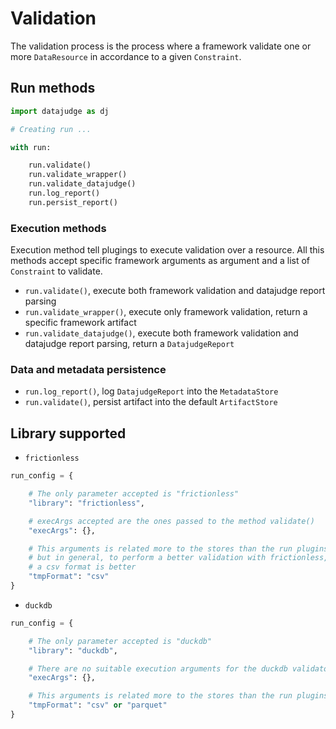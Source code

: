 # Validation

The validation process is the process where a framework validate one or more `DataResource` in accordance to a given `Constraint`.

## Run methods

```python
import datajudge as dj

# Creating run ...

with run:

    run.validate()
    run.validate_wrapper()
    run.validate_datajudge()
    run.log_report()
    run.persist_report()
```

### Execution methods

Execution method tell plugings to execute validation over a resource. All this methods accept specific framework arguments as argument and a list of `Constraint` to validate.

- `run.validate()`, execute both framework validation and datajudge report parsing
- `run.validate_wrapper()`, execute only framework validation, return a specific framework artifact
- `run.validate_datajudge()`, execute both framework validation and datajudge report parsing, return a `DatajudgeReport`

### Data and metadata persistence

- `run.log_report()`, log `DatajudgeReport` into the `MetadataStore`
- `run.validate()`, persist artifact into the default `ArtifactStore`

## Library supported

- `frictionless`

```python
run_config = {

    # The only parameter accepted is "frictionless"
    "library": "frictionless",

    # execArgs accepted are the ones passed to the method validate()
    "execArgs": {},

    # This arguments is related more to the stores than the run plugins,
    # but in general, to perform a better validation with frictionless,
    # a csv format is better
    "tmpFormat": "csv"
}
```

- `duckdb`

```python
run_config = {

    # The only parameter accepted is "duckdb"
    "library": "duckdb",

    # There are no suitable execution arguments for the duckdb validator
    "execArgs": {},

    # This arguments is related more to the stores than the run plugins
    "tmpFormat": "csv" or "parquet"
}
```
